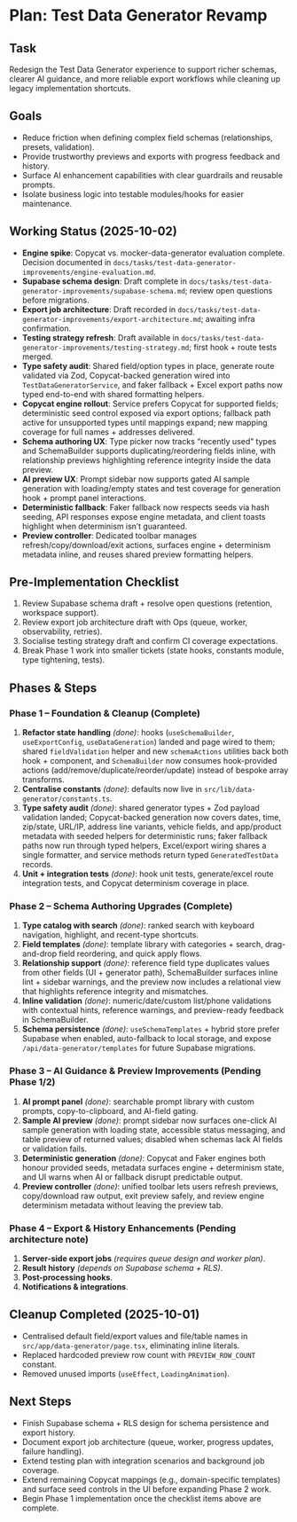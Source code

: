# Plan: Test Data Generator Revamp

## Task
Redesign the Test Data Generator experience to support richer schemas, clearer AI guidance, and more reliable export workflows while cleaning up legacy implementation shortcuts.

## Goals
- Reduce friction when defining complex field schemas (relationships, presets, validation).
- Provide trustworthy previews and exports with progress feedback and history.
- Surface AI enhancement capabilities with clear guardrails and reusable prompts.
- Isolate business logic into testable modules/hooks for easier maintenance.

## Working Status (2025-10-02)
- **Engine spike**: Copycat vs. mocker-data-generator evaluation complete. Decision documented in `docs/tasks/test-data-generator-improvements/engine-evaluation.md`.
- **Supabase schema design**: Draft complete in `docs/tasks/test-data-generator-improvements/supabase-schema.md`; review open questions before migrations.
- **Export job architecture**: Draft recorded in `docs/tasks/test-data-generator-improvements/export-architecture.md`; awaiting infra confirmation.
- **Testing strategy refresh**: Draft available in `docs/tasks/test-data-generator-improvements/testing-strategy.md`; first hook + route tests merged.
- **Type safety audit**: Shared field/option types in place, generate route validated via Zod, Copycat-backed generation wired into `TestDataGeneratorService`, and faker fallback + Excel export paths now typed end-to-end with shared formatting helpers.
- **Copycat engine rollout**: Service prefers Copycat for supported fields; deterministic seed control exposed via export options; fallback path active for unsupported types until mappings expand; new mapping coverage for full names + addresses delivered.
- **Schema authoring UX**: Type picker now tracks “recently used” types and SchemaBuilder supports duplicating/reordering fields inline, with relationship previews highlighting reference integrity inside the data preview.
- **AI preview UX**: Prompt sidebar now supports gated AI sample generation with loading/empty states and test coverage for generation hook + prompt panel interactions.
- **Deterministic fallback**: Faker fallback now respects seeds via hash seeding, API responses expose engine metadata, and client toasts highlight when determinism isn’t guaranteed.
- **Preview controller**: Dedicated toolbar manages refresh/copy/download/exit actions, surfaces engine + determinism metadata inline, and reuses shared preview formatting helpers.

## Pre-Implementation Checklist
1. Review Supabase schema draft + resolve open questions (retention, workspace support).
2. Review export job architecture draft with Ops (queue, worker, observability, retries).
3. Socialise testing strategy draft and confirm CI coverage expectations.
4. Break Phase 1 work into smaller tickets (state hooks, constants module, type tightening, tests).

## Phases & Steps

### Phase 1 – Foundation & Cleanup (Complete)
1. **Refactor state handling** *(done)*: hooks (`useSchemaBuilder`, `useExportConfig`, `useDataGeneration`) landed and page wired to them; shared `fieldValidation` helper and new `schemaActions` utilities back both hook + component, and `SchemaBuilder` now consumes hook-provided actions (add/remove/duplicate/reorder/update) instead of bespoke array transforms.
2. **Centralise constants** *(done)*: defaults now live in `src/lib/data-generator/constants.ts`.
3. **Type safety audit** *(done)*: shared generator types + Zod payload validation landed; Copycat-backed generation now covers dates, time, zip/state, URL/IP, address line variants, vehicle fields, and app/product metadata with seeded helpers for deterministic runs; faker fallback paths now run through typed helpers, Excel/export wiring shares a single formatter, and service methods return typed `GeneratedTestData` records.
4. **Unit + integration tests** *(done)*: hook unit tests, generate/excel route integration tests, and Copycat determinism coverage in place.

### Phase 2 – Schema Authoring Upgrades (Complete)
1. **Type catalog with search** *(done)*: ranked search with keyboard navigation, highlight, and recent-type shortcuts.
2. **Field templates** *(done)*: template library with categories + search, drag-and-drop field reordering, and quick apply flows.
3. **Relationship support** *(done)*: reference field type duplicates values from other fields (UI + generator path), SchemaBuilder surfaces inline lint + sidebar warnings, and the preview now includes a relational view that highlights reference integrity and mismatches.
4. **Inline validation** *(done)*: numeric/date/custom list/phone validations with contextual hints, reference warnings, and preview-ready feedback in SchemaBuilder.
5. **Schema persistence** *(done)*: `useSchemaTemplates` + hybrid store prefer Supabase when enabled, auto-fallback to local storage, and expose `/api/data-generator/templates` for future Supabase migrations.

### Phase 3 – AI Guidance & Preview Improvements (Pending Phase 1/2)
1. **AI prompt panel** *(done)*: searchable prompt library with custom prompts, copy-to-clipboard, and AI-field gating.
2. **Sample AI preview** *(done)*: prompt sidebar now surfaces one-click AI sample generation with loading state, accessible status messaging, and table preview of returned values; disabled when schemas lack AI fields or validation fails.
3. **Deterministic generation** *(done)*: Copycat and Faker engines both honour provided seeds, metadata surfaces engine + determinism state, and UI warns when AI or fallback disrupt predictable output.
4. **Preview controller** *(done)*: unified toolbar lets users refresh previews, copy/download raw output, exit preview safely, and review engine determinism metadata without leaving the preview tab.

### Phase 4 – Export & History Enhancements (Pending architecture note)
1. **Server-side export jobs** *(requires queue design and worker plan)*.
2. **Result history** *(depends on Supabase schema + RLS)*.
3. **Post-processing hooks**.
4. **Notifications & integrations**.

## Cleanup Completed (2025-10-01)
- Centralised default field/export values and file/table names in `src/app/data-generator/page.tsx`, eliminating inline literals.
- Replaced hardcoded preview row count with `PREVIEW_ROW_COUNT` constant.
- Removed unused imports (`useEffect`, `LoadingAnimation`).

## Next Steps
- Finish Supabase schema + RLS design for schema persistence and export history.
- Document export job architecture (queue, worker, progress updates, failure handling).
- Extend testing plan with integration scenarios and background job coverage.
- Extend remaining Copycat mappings (e.g., domain-specific templates) and surface seed controls in the UI before expanding Phase 2 work.
- Begin Phase 1 implementation once the checklist items above are complete.
